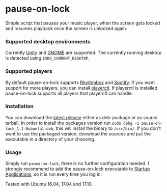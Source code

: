 # pause-on-lock
Simple script that pauses your music player, when the screen gets locked and
resumes playback once the screen is unlocked again.

### Supported desktop environments
Currently [Unity](https://launchpad.net/unity) and [GNOME](https://www.gnome.org/)
are supported. The currently running desktop is detected using
`$XDG_CURRENT_DESKTOP`.

### Supported players
By default pause-on-lock supports [Rhythmbox](https://wiki.gnome.org/Apps/Rhythmbox)
and [Spotify](https://www.spotify.com/us/download/linux/).
If you want support for more players, you can install [playerctl](https://github.com/acrisci/playerctl).
If playerctl is installed pause-on-lock supports all players that playerctl
can handle.


### Installation
You can download the [latest release](https://github.com/folixg/pause-on-lock/releases/latest)
either as deb-package or as source tarball.
In order to install the packages version run `sudo dpkg -i pause-on-lock_1.1-0ubuntu1.deb`,
this will install the binary to `/usr/bin/`.
If you don't want to use the packaged version, donwload the sources and put the
executable in a directory of your choosing.

### Usage
Simply run `pause-on-lock`, there is no further configuration needed.
I strongly recommend to add the pause-on-lock executable to [Startup Applications](https://help.ubuntu.com/stable/ubuntu-help/startup-applications.html),
so it is run every time you log in.


Tested with Ubuntu 16.04, 17.04 and 17.10.
